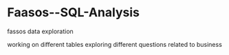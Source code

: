 # Faasos--SQL-Analysis
fassos data exploration

working on different tables exploring different questions related to business

